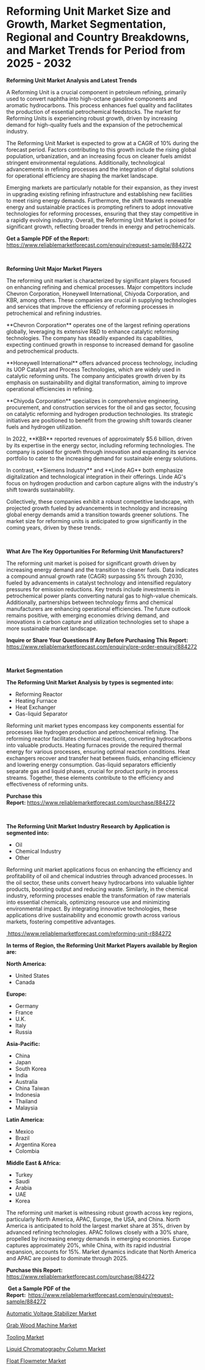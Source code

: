 <p><h1>Reforming Unit Market Size and Growth, Market Segmentation, Regional and Country Breakdowns, and Market Trends for Period from 2025 -  2032</h1></p><p><strong>Reforming Unit Market Analysis and Latest Trends</strong></p>
<p><p>A Reforming Unit is a crucial component in petroleum refining, primarily used to convert naphtha into high-octane gasoline components and aromatic hydrocarbons. This process enhances fuel quality and facilitates the production of essential petrochemical feedstocks. The market for Reforming Units is experiencing robust growth, driven by increasing demand for high-quality fuels and the expansion of the petrochemical industry.</p><p>The Reforming Unit Market is expected to grow at a CAGR of 10% during the forecast period. Factors contributing to this growth include the rising global population, urbanization, and an increasing focus on cleaner fuels amidst stringent environmental regulations. Additionally, technological advancements in refining processes and the integration of digital solutions for operational efficiency are shaping the market landscape.</p><p>Emerging markets are particularly notable for their expansion, as they invest in upgrading existing refining infrastructure and establishing new facilities to meet rising energy demands. Furthermore, the shift towards renewable energy and sustainable practices is prompting refiners to adopt innovative technologies for reforming processes, ensuring that they stay competitive in a rapidly evolving industry. Overall, the Reforming Unit Market is poised for significant growth, reflecting broader trends in energy and petrochemicals.</p></p>
<p><strong>Get a Sample PDF of the Report:&nbsp;</strong> <a href="https://www.reliablemarketforecast.com/enquiry/request-sample/884272?utm_campaign=1893&utm_medium=2&utm_source=Github&utm_content=ia&utm_term=08042025&utm_id=reforming-unit">https://www.reliablemarketforecast.com/enquiry/request-sample/884272</a></p>
<p>&nbsp;</p>
<p><strong>Reforming Unit Major Market Players</strong></p>
<p><p>The reforming unit market is characterized by significant players focused on enhancing refining and chemical processes. Major competitors include Chevron Corporation, Honeywell International, Chiyoda Corporation, and KBR, among others. These companies are crucial in supplying technologies and services that improve the efficiency of reforming processes in petrochemical and refining industries.</p><p>**Chevron Corporation** operates one of the largest refining operations globally, leveraging its extensive R&D to enhance catalytic reforming technologies. The company has steadily expanded its capabilities, expecting continued growth in response to increased demand for gasoline and petrochemical products. </p><p>**Honeywell International** offers advanced process technology, including its UOP Catalyst and Process Technologies, which are widely used in catalytic reforming units. The company anticipates growth driven by its emphasis on sustainability and digital transformation, aiming to improve operational efficiencies in refining.</p><p>**Chiyoda Corporation** specializes in comprehensive engineering, procurement, and construction services for the oil and gas sector, focusing on catalytic reforming and hydrogen production technologies. Its strategic initiatives are positioned to benefit from the growing shift towards cleaner fuels and hydrogen utilization.</p><p>In 2022, **KBR** reported revenues of approximately $5.6 billion, driven by its expertise in the energy sector, including reforming technologies. The company is poised for growth through innovation and expanding its service portfolio to cater to the increasing demand for sustainable energy solutions.</p><p>In contrast, **Siemens Industry** and **Linde AG** both emphasize digitalization and technological integration in their offerings. Linde AG's focus on hydrogen production and carbon capture aligns with the industry's shift towards sustainability.</p><p>Collectively, these companies exhibit a robust competitive landscape, with projected growth fueled by advancements in technology and increasing global energy demands amid a transition towards greener solutions. The market size for reforming units is anticipated to grow significantly in the coming years, driven by these trends.</p></p>
<p>&nbsp;</p>
<p><strong>What Are The Key Opportunities For Reforming Unit Manufacturers?</strong></p>
<p><p>The reforming unit market is poised for significant growth driven by increasing energy demand and the transition to cleaner fuels. Data indicates a compound annual growth rate (CAGR) surpassing 5% through 2030, fueled by advancements in catalyst technology and intensified regulatory pressures for emission reductions. Key trends include investments in petrochemical power plants converting natural gas to high-value chemicals. Additionally, partnerships between technology firms and chemical manufacturers are enhancing operational efficiencies. The future outlook remains positive, with emerging economies driving demand, and innovations in carbon capture and utilization technologies set to shape a more sustainable market landscape.</p></p>
<p><strong>Inquire or Share Your Questions If Any Before Purchasing This Report:</strong> <a href="https://www.reliablemarketforecast.com/enquiry/pre-order-enquiry/884272?utm_campaign=1893&utm_medium=2&utm_source=Github&utm_content=ia&utm_term=08042025&utm_id=reforming-unit">https://www.reliablemarketforecast.com/enquiry/pre-order-enquiry/884272</a></p>
<p>&nbsp;</p>
<p><strong>Market Segmentation</strong></p>
<p><strong>The Reforming Unit Market Analysis by types is segmented into:</strong></p>
<p><ul><li>Reforming Reactor</li><li>Heating Furnace</li><li>Heat Exchanger</li><li>Gas-liquid Separator</li></ul></p>
<p><p>Reforming unit market types encompass key components essential for processes like hydrogen production and petrochemical refining. The reforming reactor facilitates chemical reactions, converting hydrocarbons into valuable products. Heating furnaces provide the required thermal energy for various processes, ensuring optimal reaction conditions. Heat exchangers recover and transfer heat between fluids, enhancing efficiency and lowering energy consumption. Gas-liquid separators efficiently separate gas and liquid phases, crucial for product purity in process streams. Together, these elements contribute to the efficiency and effectiveness of reforming units.</p></p>
<p><strong>Purchase this Report:&nbsp;</strong><a href="https://www.reliablemarketforecast.com/purchase/884272?utm_campaign=1893&utm_medium=2&utm_source=Github&utm_content=ia&utm_term=08042025&utm_id=reforming-unit">https://www.reliablemarketforecast.com/purchase/884272</a></p>
<p>&nbsp;</p>
<p><strong>The Reforming Unit Market Industry Research by Application is segmented into:</strong></p>
<p><ul><li>Oil</li><li>Chemical Industry</li><li>Other</li></ul></p>
<p><p>Reforming unit market applications focus on enhancing the efficiency and profitability of oil and chemical industries through advanced processes. In the oil sector, these units convert heavy hydrocarbons into valuable lighter products, boosting output and reducing waste. Similarly, in the chemical industry, reforming processes enable the transformation of raw materials into essential chemicals, optimizing resource use and minimizing environmental impact. By integrating innovative technologies, these applications drive sustainability and economic growth across various markets, fostering competitive advantages.</p></p>
<p><a href="https://www.reliablemarketforecast.com/reforming-unit-r884272?utm_campaign=1893&utm_medium=2&utm_source=Github&utm_content=ia&utm_term=08042025&utm_id=reforming-unit">&nbsp;https://www.reliablemarketforecast.com/reforming-unit-r884272</a></p>
<p><strong>In terms of Region, the Reforming Unit Market Players available by Region are:</strong></p>
<p>
    <p> <strong> North America: </strong>
        <ul>
            <li>United States</li>
            <li>Canada</li>
        </ul>
        </p> 
    <p> <strong> Europe: </strong>
        <ul>
            <li>Germany</li>
            <li>France</li>
            <li>U.K.</li>
            <li>Italy</li>
            <li>Russia</li>
        </ul>
        </p> 
    <p> <strong> Asia-Pacific: </strong>
        <ul>
            <li>China</li>
            <li>Japan</li>
            <li>South Korea</li>
            <li>India</li>
            <li>Australia</li>
            <li>China Taiwan</li>
            <li>Indonesia</li>
            <li>Thailand</li>
            <li>Malaysia</li>
        </ul>
        </p> 
    <p> <strong> Latin America: </strong>
        <ul>
            <li>Mexico</li>
            <li>Brazil</li>
            <li>Argentina Korea</li>
            <li>Colombia</li>
        </ul>
        </p> 
    <p> <strong> Middle East & Africa: </strong>
        <ul>
            <li>Turkey</li>
            <li>Saudi</li>
            <li>Arabia</li>
            <li>UAE</li>
            <li>Korea</li>
        </ul>
    </p>
    </p>
<p><p>The reforming unit market is witnessing robust growth across key regions, particularly North America, APAC, Europe, the USA, and China. North America is anticipated to hold the largest market share at 35%, driven by advanced refining technologies. APAC follows closely with a 30% share, propelled by increasing energy demands in emerging economies. Europe captures approximately 20%, while China, with its rapid industrial expansion, accounts for 15%. Market dynamics indicate that North America and APAC are poised to dominate through 2025.</p></p>
<p><strong>Purchase this Report: </strong><a href="https://www.reliablemarketforecast.com/purchase/884272?utm_campaign=1893&utm_medium=2&utm_source=Github&utm_content=ia&utm_term=08042025&utm_id=reforming-unit">https://www.reliablemarketforecast.com/purchase/884272</a></p>
<p>&nbsp;<strong>Get a Sample PDF of the Report:&nbsp;&nbsp;</strong><a href="https://www.reliablemarketforecast.com/enquiry/request-sample/884272?utm_campaign=1893&utm_medium=2&utm_source=Github&utm_content=ia&utm_term=08042025&utm_id=reforming-unit">https://www.reliablemarketforecast.com/enquiry/request-sample/884272</a></p>
<p><strong></strong></p>
<p><p><a href="https://github.com/aertsfecto0h/Market-Research-Report-List-1/blob/main/automatic-voltage-stabilizer-market.md?utm_campaign=1893&utm_medium=2&utm_source=Github&utm_content=ia&utm_term=08042025&utm_id=reforming-unit">Automatic Voltage Stabilizer Market</a></p><p><a href="https://github.com/barlevsebako/Market-Research-Report-List-1/blob/main/grab-wood-machine-market.md?utm_campaign=1893&utm_medium=2&utm_source=Github&utm_content=ia&utm_term=08042025&utm_id=reforming-unit">Grab Wood Machine Market</a></p><p><a href="https://github.com/luerabollevc/Market-Research-Report-List-1/blob/main/tooling-market.md?utm_campaign=1893&utm_medium=2&utm_source=Github&utm_content=ia&utm_term=08042025&utm_id=reforming-unit">Tooling Market</a></p><p><a href="https://github.com/hiwatchucuy/Market-Research-Report-List-1/blob/main/liquid-chromatography-column-market.md?utm_campaign=1893&utm_medium=2&utm_source=Github&utm_content=ia&utm_term=08042025&utm_id=reforming-unit">Liquid Chromatography Column Market</a></p><p><a href="https://github.com/tyreinhssan/Market-Research-Report-List-1/blob/main/float-flowmeter-market.md?utm_campaign=1893&utm_medium=2&utm_source=Github&utm_content=ia&utm_term=08042025&utm_id=reforming-unit">Float Flowmeter Market</a></p></p>